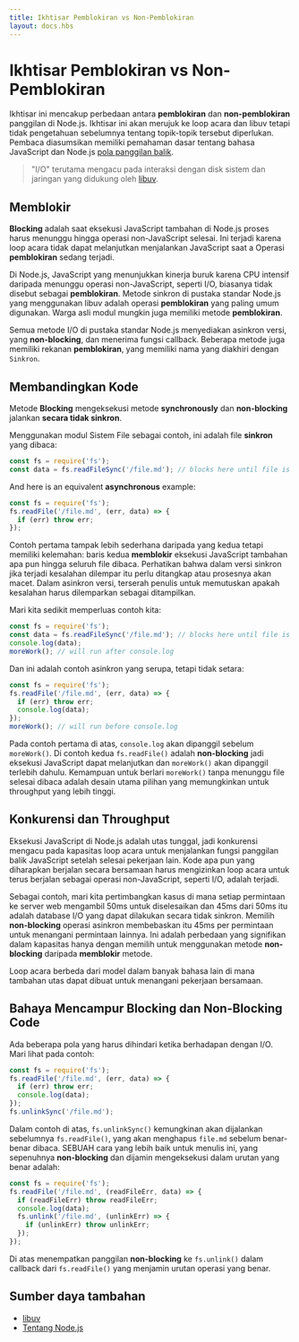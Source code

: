 ```yaml
---
title: Ikhtisar Pemblokiran vs Non-Pemblokiran
layout: docs.hbs
---
```


# Ikhtisar Pemblokiran vs Non-Pemblokiran

Ikhtisar ini mencakup perbedaan antara **pemblokiran** dan **non-pemblokiran**
panggilan di Node.js. Ikhtisar ini akan merujuk ke loop acara dan libuv tetapi tidak
pengetahuan sebelumnya tentang topik-topik tersebut diperlukan. Pembaca diasumsikan memiliki
pemahaman dasar tentang bahasa JavaScript dan Node.js [pola panggilan balik](/id/knowledge/getting-started/control-flow/what-are-callbacks/).

> "I/O" terutama mengacu pada interaksi dengan disk sistem dan
> jaringan yang didukung oleh [libuv](https://libuv.org/).

## Memblokir

**Blocking** adalah saat eksekusi JavaScript tambahan di Node.js
proses harus menunggu hingga operasi non-JavaScript selesai. Ini terjadi
karena loop acara tidak dapat melanjutkan menjalankan JavaScript saat a
Operasi **pemblokiran** sedang terjadi.

Di Node.js, JavaScript yang menunjukkan kinerja buruk karena CPU intensif
daripada menunggu operasi non-JavaScript, seperti I/O, biasanya tidak
disebut sebagai **pemblokiran**. Metode sinkron di pustaka standar Node.js
yang menggunakan libuv adalah operasi **pemblokiran** yang paling umum digunakan. Warga asli
modul mungkin juga memiliki metode **pemblokiran**.

Semua metode I/O di pustaka standar Node.js menyediakan asinkron
versi, yang **non-blocking**, dan menerima fungsi callback. Beberapa
metode juga memiliki rekanan **pemblokiran**, yang memiliki nama yang diakhiri dengan
`Sinkron`.

## Membandingkan Kode

Metode **Blocking** mengeksekusi metode **synchronously** dan **non-blocking**
jalankan **secara tidak sinkron**.

Menggunakan modul Sistem File sebagai contoh, ini adalah file **sinkron** yang dibaca:

```js
const fs = require('fs');
const data = fs.readFileSync('/file.md'); // blocks here until file is read
```

And here is an equivalent **asynchronous** example:

```js
const fs = require('fs');
fs.readFile('/file.md', (err, data) => {
  if (err) throw err;
});
```

Contoh pertama tampak lebih sederhana daripada yang kedua tetapi memiliki kelemahan:
baris kedua **memblokir** eksekusi JavaScript tambahan apa pun hingga
seluruh file dibaca. Perhatikan bahwa dalam versi sinkron jika terjadi kesalahan
dilempar itu perlu ditangkap atau prosesnya akan macet. Dalam asinkron
versi, terserah penulis untuk memutuskan apakah kesalahan harus dilemparkan sebagai
ditampilkan.

Mari kita sedikit memperluas contoh kita:

```js
const fs = require('fs');
const data = fs.readFileSync('/file.md'); // blocks here until file is read
console.log(data);
moreWork(); // will run after console.log
```

Dan ini adalah contoh asinkron yang serupa, tetapi tidak setara:

```js
const fs = require('fs');
fs.readFile('/file.md', (err, data) => {
  if (err) throw err;
  console.log(data);
});
moreWork(); // will run before console.log
```

Pada contoh pertama di atas, `console.log` akan dipanggil sebelum `moreWork()`. Di
contoh kedua `fs.readFile()` adalah **non-blocking** jadi eksekusi JavaScript
dapat melanjutkan dan `moreWork()` akan dipanggil terlebih dahulu. Kemampuan untuk berlari
`moreWork()` tanpa menunggu file selesai dibaca adalah desain utama
pilihan yang memungkinkan untuk throughput yang lebih tinggi.

## Konkurensi dan Throughput

Eksekusi JavaScript di Node.js adalah utas tunggal, jadi konkurensi mengacu pada
kapasitas loop acara untuk menjalankan fungsi panggilan balik JavaScript setelah selesai
pekerjaan lain. Kode apa pun yang diharapkan berjalan secara bersamaan harus mengizinkan
loop acara untuk terus berjalan sebagai operasi non-JavaScript, seperti I/O, adalah
terjadi.

Sebagai contoh, mari kita pertimbangkan kasus di mana setiap permintaan ke server web mengambil
50ms untuk diselesaikan dan 45ms dari 50ms itu adalah database I/O yang dapat dilakukan
secara tidak sinkron. Memilih **non-blocking** operasi asinkron membebaskan itu
45ms per permintaan untuk menangani permintaan lainnya. Ini adalah perbedaan yang signifikan dalam
kapasitas hanya dengan memilih untuk menggunakan metode **non-blocking** daripada
**memblokir** metode.

Loop acara berbeda dari model dalam banyak bahasa lain di mana tambahan
utas dapat dibuat untuk menangani pekerjaan bersamaan.

## Bahaya Mencampur Blocking dan Non-Blocking Code

Ada beberapa pola yang harus dihindari ketika berhadapan dengan I/O. Mari lihat
pada contoh:

```js
const fs = require('fs');
fs.readFile('/file.md', (err, data) => {
  if (err) throw err;
  console.log(data);
});
fs.unlinkSync('/file.md');
```

Dalam contoh di atas, `fs.unlinkSync()` kemungkinan akan dijalankan sebelumnya
`fs.readFile()`, yang akan menghapus `file.md` sebelum benar-benar dibaca. SEBUAH
cara yang lebih baik untuk menulis ini, yang sepenuhnya **non-blocking** dan dijamin
mengeksekusi dalam urutan yang benar adalah:

```js
const fs = require('fs');
fs.readFile('/file.md', (readFileErr, data) => {
  if (readFileErr) throw readFileErr;
  console.log(data);
  fs.unlink('/file.md', (unlinkErr) => {
    if (unlinkErr) throw unlinkErr;
  });
});
```
Di atas menempatkan panggilan **non-blocking** ke `fs.unlink()` dalam callback dari
`fs.readFile()` yang menjamin urutan operasi yang benar.

## Sumber daya tambahan

* [libuv](https://libuv.org/)
* [Tentang Node.js](/id/about/)
